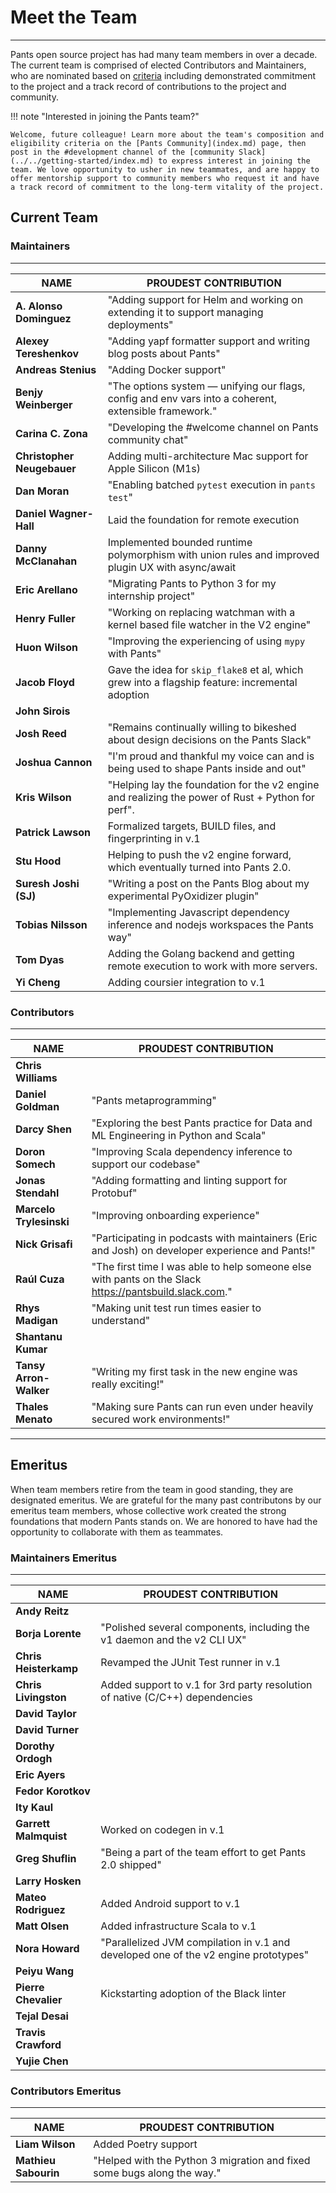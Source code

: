 # Meet the Team

---

Pants open source project has had many team members in over a decade. The current team is comprised of elected Contributors and Maintainers, who are nominated based on [criteria](index.md#how-is-the-community-structured) including demonstrated commitment to the project and a track record of contributions to the project and community.

!!! note "Interested in joining the Pants team?"

    Welcome, future colleague! Learn more about the team's composition and eligibility criteria on the [Pants Community](index.md) page, then post in the #development channel of the [community Slack](../../getting-started/index.md) to express interest in joining the team. We love opportunity to usher in new teammates, and are happy to offer mentorship support to community members who request it and have a track record of commitment to the long-term vitality of the project.

## Current Team

### Maintainers

---

| **NAME**                   | **PROUDEST CONTRIBUTION**                                                                             |
| -------------------------- | ----------------------------------------------------------------------------------------------------- |
| **A. Alonso Dominguez**    | "Adding support for Helm and working on extending it to support managing deployments"                 |
| **Alexey Tereshenkov**     | "Adding yapf formatter support and writing blog posts about Pants"                                    |
| **Andreas Stenius**        | "Adding Docker support"                                                                               |
| **Benjy Weinberger**       | "The options system — unifying our flags, config and env vars into a coherent, extensible framework." |
| **Carina C. Zona**         | "Developing the #welcome channel on Pants community chat"                                             |
| **Christopher Neugebauer** | Adding multi-architecture Mac support for Apple Silicon (M1s)                                         |
| **Dan Moran**              | "Enabling batched `pytest` execution in `pants test`"                                                 |
| **Daniel Wagner-Hall**     | Laid the foundation for remote execution                                                              |
| **Danny McClanahan**       | Implemented bounded runtime polymorphism with union rules and improved plugin UX with async/await     |
| **Eric Arellano**          | "Migrating Pants to Python 3 for my internship project"                                               |
| **Henry Fuller**           | "Working on replacing watchman with a kernel based file watcher in the V2 engine"                     |
| **Huon Wilson**            | "Improving the experiencing of using `mypy` with Pants"                                               |
| **Jacob Floyd**            | Gave the idea for `skip_flake8` et al, which grew into a flagship feature: incremental adoption       |
| **John Sirois**            |                                                                                                       |
| **Josh Reed**              | "Remains continually willing to bikeshed about design decisions on the Pants Slack"                   |
| **Joshua Cannon**          | "I'm proud and thankful my voice can and is being used to shape Pants inside and out"                 |
| **Kris Wilson**            | "Helping lay the foundation for the v2 engine and realizing the power of Rust + Python for perf".     |
| **Patrick Lawson**         | Formalized targets, BUILD files, and fingerprinting in v.1                                            |
| **Stu Hood**               | Helping to push the v2 engine forward, which eventually turned into Pants 2.0.                        |
| **Suresh Joshi (SJ)**      | "Writing a post on the Pants Blog about my experimental PyOxidizer plugin"                            |
| **Tobias Nilsson**         | "Implementing Javascript dependency inference and nodejs workspaces the Pants way"                    |
| **Tom Dyas**               | Adding the Golang backend and getting remote execution to work with more servers.                     |
| **Yi Cheng**               | Adding coursier integration to v.1                                                                    |

### Contributors

---

| **NAME**                | **PROUDEST CONTRIBUTION**                                                                                |
| ----------------------- | -------------------------------------------------------------------------------------------------------- |
| **Chris Williams**      |                                                                                                          |
| **Daniel Goldman**      | "Pants metaprogramming"                                                                                  |
| **Darcy Shen**          | "Exploring the best Pants practice for Data and ML Engineering in Python and Scala"                      |
| **Doron Somech**        | "Improving Scala dependency inference to support our codebase"                                           |
| **Jonas Stendahl**      | "Adding formatting and linting support for Protobuf"                                                     |
| **Marcelo Trylesinski** | "Improving onboarding experience"                                                                        |
| **Nick Grisafi**        | "Participating in podcasts with maintainers (Eric and Josh) on developer experience and Pants!"          |
| **Raúl Cuza**           | "The first time I was able to help someone else with pants on the Slack <https://pantsbuild.slack.com>." |
| **Rhys Madigan**        | "Making unit test run times easier to understand"                                                        |
| **Shantanu Kumar**      |                                                                                                          |
| **Tansy Arron-Walker**  | "Writing my first task in the new engine was really exciting!"                                           |
| **Thales Menato**       | "Making sure Pants can run even under heavily secured work environments!"                                |

---

## Emeritus

When team members retire from the team in good standing, they are designated emeritus. We are grateful for the many past contributons by our emeritus team members, whose collective work created the strong foundations that modern Pants stands on. We are honored to have had the opportunity to collaborate with them as teammates.

### Maintainers Emeritus

---

| **NAME**              | **PROUDEST CONTRIBUTION**                                                           |
| --------------------- | ----------------------------------------------------------------------------------- |
| **Andy Reitz**        |                                                                                     |
| **Borja Lorente**     | "Polished several components, including the v1 daemon and the v2 CLI UX"            |
| **Chris Heisterkamp** | Revamped the JUnit Test runner in v.1                                               |
| **Chris Livingston**  | Added support to v.1 for 3rd party resolution of native (C/C++) dependencies        |
| **David Taylor**      |                                                                                     |
| **David Turner**      |                                                                                     |
| **Dorothy Ordogh**    |                                                                                     |
| **Eric Ayers**        |                                                                                     |
| **Fedor Korotkov**    |                                                                                     |
| **Ity Kaul**          |                                                                                     |
| **Garrett Malmquist** | Worked on codegen in v.1                                                            |
| **Greg Shuflin**      | "Being a part of the team effort to get Pants 2.0 shipped"                          |
| **Larry Hosken**      |                                                                                     |
| **Mateo Rodriguez**   | Added Android support to v.1                                                        |
| **Matt Olsen**        | Added infrastructure Scala to v.1                                                   |
| **Nora Howard**       | "Parallelized JVM compilation in v.1 and developed one of the v2 engine prototypes" |
| **Peiyu Wang**        |                                                                                     |
| **Pierre Chevalier**  | Kickstarting adoption of the Black linter                                           |
| **Tejal Desai**       |                                                                                     |
| **Travis Crawford**   |                                                                                     |
| **Yujie Chen**        |                                                                                     |

### Contributors Emeritus

---

| **NAME**             | **PROUDEST CONTRIBUTION**                                               |
| -------------------- | ----------------------------------------------------------------------- |
| **Liam Wilson**      | Added Poetry support                                                    |
| **Mathieu Sabourin** | "Helped with the Python 3 migration and fixed some bugs along the way." |

